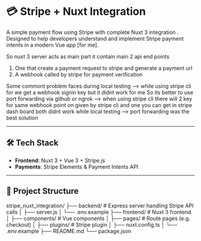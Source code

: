 # 💳 Stripe + Nuxt Integration

A simple payment flow using Stripe with complete Nuxt 3 integration . Designed to help developers understand and implement Stripe payment intents in a modern Vue app [for me].

So nuxt 3 server acts as main part
it contain main 2 api end points
1) One that create a payment request to stripe and generate a payment url
2) A webhook called by stripe for payment verification

Some commont problem faces during local testing 
--> while using stripe cli for we get a webhook signin key but it didnt work for me So its better to use port forwarding via github or ngrok
--> when using stripe cli there will 2 key for same webhook point on given by stripe cli and one you can get in stripe dash board both didnt work while local testing 
--> port forwarding was the best solution 



---

## 🛠 Tech Stack

- **Frontend**: Nuxt 3 + Vue 3 + Stripe.js
- **Payments**: Stripe Elements & Payment Intents API

---

## 📁 Project Structure
stripe_nuxt_integration/
├── backend/ # Express server handling Stripe API calls
│ ├── server.js
│ └── .env.example
├── frontend/ # Nuxt 3 frontend
│ ├── components/ # Vue components
│ ├── pages/ # Route pages (e.g. checkout)
│ ├── plugins/ # Stripe plugin
│ ├── nuxt.config.ts
│ └── .env.example
├── README.md
└── package.json



